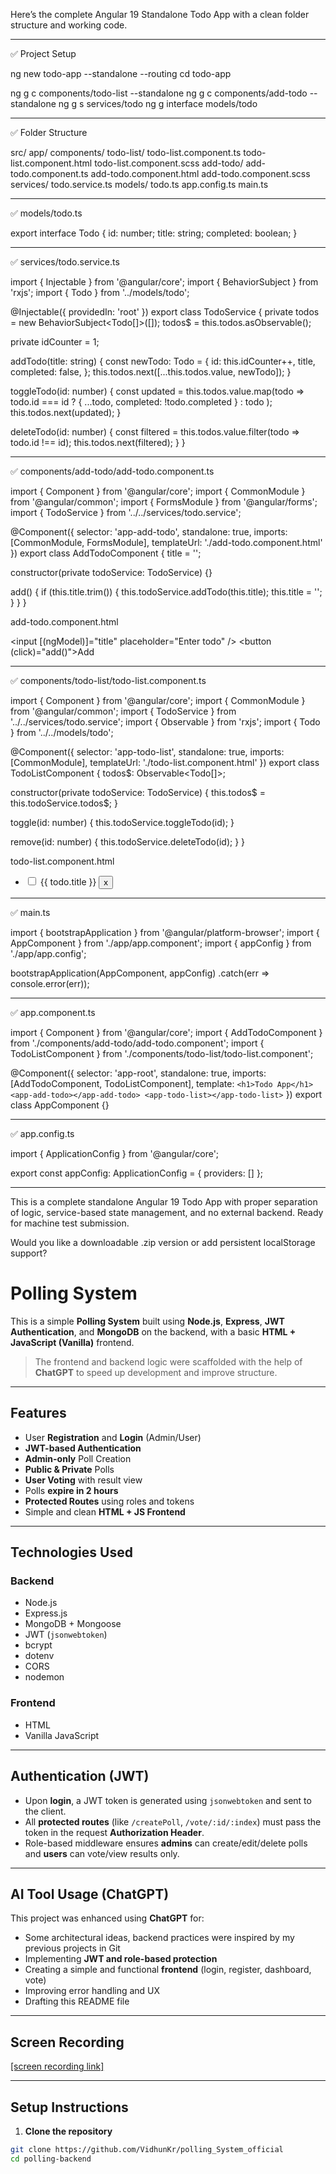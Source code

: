 Here’s the complete Angular 19 Standalone Todo App with a clean folder structure and working code.


---

✅ Project Setup

ng new todo-app --standalone --routing
cd todo-app

ng g c components/todo-list --standalone
ng g c components/add-todo --standalone
ng g s services/todo
ng g interface models/todo


---

✅ Folder Structure

src/
  app/
    components/
      todo-list/
        todo-list.component.ts
        todo-list.component.html
        todo-list.component.scss
      add-todo/
        add-todo.component.ts
        add-todo.component.html
        add-todo.component.scss
    services/
      todo.service.ts
    models/
      todo.ts
    app.config.ts
    main.ts


---

✅ models/todo.ts

export interface Todo {
  id: number;
  title: string;
  completed: boolean;
}


---

✅ services/todo.service.ts

import { Injectable } from '@angular/core';
import { BehaviorSubject } from 'rxjs';
import { Todo } from '../models/todo';

@Injectable({ providedIn: 'root' })
export class TodoService {
  private todos = new BehaviorSubject<Todo[]>([]);
  todos$ = this.todos.asObservable();

  private idCounter = 1;

  addTodo(title: string) {
    const newTodo: Todo = {
      id: this.idCounter++,
      title,
      completed: false,
    };
    this.todos.next([...this.todos.value, newTodo]);
  }

  toggleTodo(id: number) {
    const updated = this.todos.value.map(todo =>
      todo.id === id ? { ...todo, completed: !todo.completed } : todo
    );
    this.todos.next(updated);
  }

  deleteTodo(id: number) {
    const filtered = this.todos.value.filter(todo => todo.id !== id);
    this.todos.next(filtered);
  }
}


---

✅ components/add-todo/add-todo.component.ts

import { Component } from '@angular/core';
import { CommonModule } from '@angular/common';
import { FormsModule } from '@angular/forms';
import { TodoService } from '../../services/todo.service';

@Component({
  selector: 'app-add-todo',
  standalone: true,
  imports: [CommonModule, FormsModule],
  templateUrl: './add-todo.component.html'
})
export class AddTodoComponent {
  title = '';

  constructor(private todoService: TodoService) {}

  add() {
    if (this.title.trim()) {
      this.todoService.addTodo(this.title);
      this.title = '';
    }
  }
}

add-todo.component.html

<input [(ngModel)]="title" placeholder="Enter todo" />
<button (click)="add()">Add</button>


---

✅ components/todo-list/todo-list.component.ts

import { Component } from '@angular/core';
import { CommonModule } from '@angular/common';
import { TodoService } from '../../services/todo.service';
import { Observable } from 'rxjs';
import { Todo } from '../../models/todo';

@Component({
  selector: 'app-todo-list',
  standalone: true,
  imports: [CommonModule],
  templateUrl: './todo-list.component.html'
})
export class TodoListComponent {
  todos$: Observable<Todo[]>;

  constructor(private todoService: TodoService) {
    this.todos$ = this.todoService.todos$;
  }

  toggle(id: number) {
    this.todoService.toggleTodo(id);
  }

  remove(id: number) {
    this.todoService.deleteTodo(id);
  }
}

todo-list.component.html

<ul>
  <li *ngFor="let todo of todos$ | async">
    <input type="checkbox" [checked]="todo.completed" (change)="toggle(todo.id)" />
    <span [style.textDecoration]="todo.completed ? 'line-through' : 'none'">
      {{ todo.title }}
    </span>
    <button (click)="remove(todo.id)">x</button>
  </li>
</ul>


---

✅ main.ts

import { bootstrapApplication } from '@angular/platform-browser';
import { AppComponent } from './app/app.component';
import { appConfig } from './app/app.config';

bootstrapApplication(AppComponent, appConfig)
  .catch(err => console.error(err));


---

✅ app.component.ts

import { Component } from '@angular/core';
import { AddTodoComponent } from './components/add-todo/add-todo.component';
import { TodoListComponent } from './components/todo-list/todo-list.component';

@Component({
  selector: 'app-root',
  standalone: true,
  imports: [AddTodoComponent, TodoListComponent],
  template: `
    <h1>Todo App</h1>
    <app-add-todo></app-add-todo>
    <app-todo-list></app-todo-list>
  `
})
export class AppComponent {}


---

✅ app.config.ts

import { ApplicationConfig } from '@angular/core';

export const appConfig: ApplicationConfig = {
  providers: []
};


---

This is a complete standalone Angular 19 Todo App with proper separation of logic, service-based state management, and no external backend. Ready for machine test submission.

Would you like a downloadable .zip version or add persistent localStorage support?













# Polling System

This is a simple **Polling System** built using **Node.js**, **Express**, **JWT Authentication**, and **MongoDB** on the backend, with a basic **HTML + JavaScript (Vanilla)** frontend.

> The frontend and backend logic were scaffolded with the help of **ChatGPT** to speed up development and improve structure.

---

##  Features

- User **Registration** and **Login** (Admin/User)
- **JWT-based Authentication**
- **Admin-only** Poll Creation
- **Public & Private** Polls
- **User Voting** with result view
- Polls **expire in 2 hours**
- **Protected Routes** using roles and tokens
- Simple and clean **HTML + JS Frontend**

---

##  Technologies Used

### Backend
- Node.js  
- Express.js  
- MongoDB + Mongoose  
- JWT (`jsonwebtoken`)  
- bcrypt  
- dotenv  
- CORS  
- nodemon  

### Frontend
- HTML  
- Vanilla JavaScript  

---

##  Authentication (JWT)

- Upon **login**, a JWT token is generated using `jsonwebtoken` and sent to the client.
- All **protected routes** (like `/createPoll`, `/vote/:id/:index`) must pass the token in the request **Authorization Header**.
- Role-based middleware ensures **admins** can create/edit/delete polls and **users** can vote/view results only.

---

##  AI Tool Usage (ChatGPT)

This project was enhanced using **ChatGPT** for:

- Some architectural ideas, backend practices were inspired by my previous projects in Git
- Implementing **JWT and role-based protection**
- Creating a simple and functional **frontend** (login, register, dashboard, vote)
- Improving error handling and UX
- Drafting this README file

---

##  Screen Recording

[[screen recording link]](https://drive.google.com/file/d/10Q20J9e4poPfrKKtmo0kwAKLTVsAfG3m/view?usp=sharing)

---

##  Setup Instructions

1. **Clone the repository**
```bash
git clone https://github.com/VidhunKr/polling_System_official
cd polling-backend
